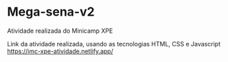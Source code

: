 # Mega-sena-v2
Atividade realizada do Minicamp XPE

Link da atividade realizada, usando as tecnologias HTML, CSS e Javascript 
https://imc-xpe-atividade.netlify.app/

